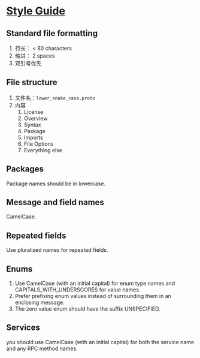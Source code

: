 # [Style Guide](https://developers.google.com/protocol-buffers/docs/style)

## Standard file formatting

1. 行长： < 80 characters
2. 缩进： 2 spaces
3. 双引号优先

## File structure

1. 文件名：`lower_snake_case.proto`
2. 内容
    1. License
    2. Overview
    3. Syntax
    4. Paxkage
    5. Imports
    6. File Options
    7. Everything else

## Packages

Package names should be in lowercase.

## Message and field names

CamelCase.

## Repeated fields

Use pluralized names for repeated fields.

## Enums

1. Use CamelCase (with an initial capital) for enum type names and CAPITALS_WITH_UNDERSCORES for value names.
2. Prefer prefixing enum values instead of surrounding them in an enclosing message.
3. The zero value enum should have the suffix UNSPECIFIED.

## Services

you should use CamelCase (with an initial capital) for both the service name and any RPC method names.